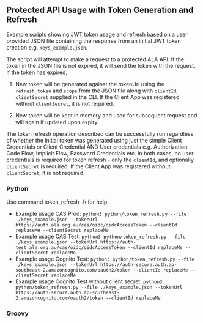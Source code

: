 ## Protected API Usage with Token Generation and Refresh
Example scripts showing JWT token usage and refresh based on a user provided JSON file containing the response from an initial JWT token creation e.g. `keys_example.json`.

The script will attempt to make a request to a protected ALA API. If the token in the JSON file is not expired, it will send the token with the request. If the token has expired,

1. New token will be generated against the tokenUrl using the `refresh_token` and `scope` from the JSON file along with  `clientId`, `clientSecret` supplied in the CLI. If the Client App was registered without `clientSecret`, it is not required. 

2. New token will be kept in memory and used for subsequent request and will again if updated upon expiry.

The token refresh operation described can be successfully run regardless of whether the initial token was generated using just the simple Client Credentials or Client Credential AND User credentials e.g. Authorization Code Flow, Implicit Flow, Password Credentials etc. In both cases, no user credentials is required for token refresh  - only the `clientId`, and optionally `clientSecret` is required. If the Client App was registered without `clientSecret`, it is not required. 

### Python
Use command token_refresh -h for help. 
 - Example usage CAS Prod: `python3 python/token_refresh.py --file ./keys_example.json --tokenUrl https://auth.ala.org.au/cas/oidc/oidcAccessToken --clientId replaceMe --clientSecret replaceMe`
 - Example usage CAS Test: `python3 python/token_refresh.py --file ./keys_example.json --tokenUrl https://auth-test.ala.org.au/cas/oidc/oidcAccessToken --clientId replaceMe --clientSecret replaceMe`
 - Example usage Cognito Test: `python3 python/token_refresh.py --file ./keys_example.json --tokenUrl https://auth-secure.auth.ap-southeast-2.amazoncognito.com/oauth2/token --clientId replaceMe --clientSecret replaceMe`
 - Example usage Cognito Test without client secret: `python3 python/token_refresh.py --file ./keys_example.json --tokenUrl https://auth-secure.auth.ap-southeast-2.amazoncognito.com/oauth2/token --clientId replaceMe`

### Groovy